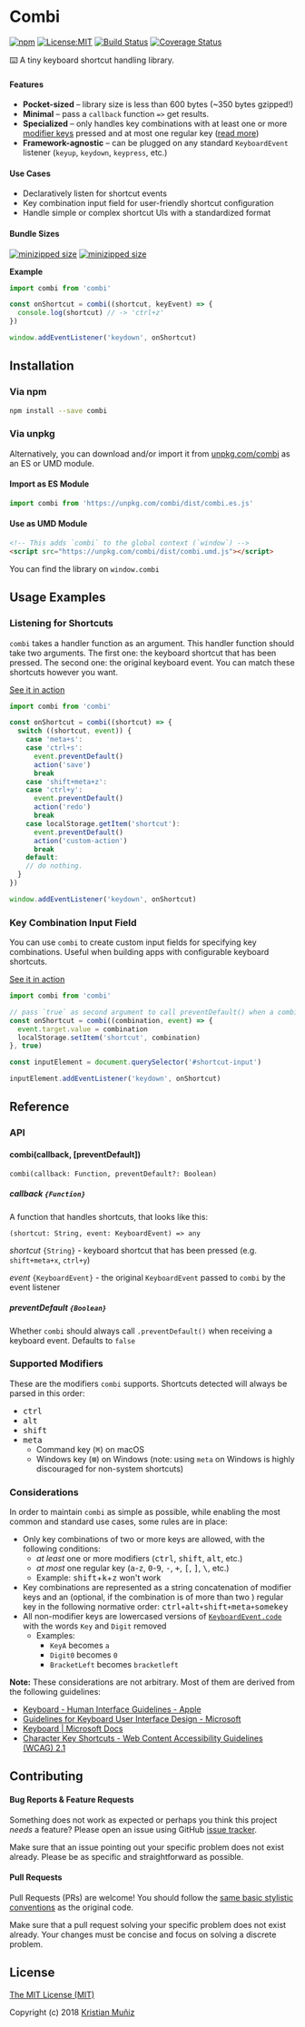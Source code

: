 # Combi
[![npm](https://img.shields.io/npm/v/combi.svg?style=flat-square)](https://npm.im/combi) [![License:MIT](https://img.shields.io/badge/license-MIT-blue.svg?style=flat-square)](http://opensource.org/licenses/MIT) [![Build Status](https://img.shields.io/travis/krismuniz/combi.svg?style=flat-square)](http://travis-ci.org/krismuniz/combi) [![Coverage Status](https://img.shields.io/coveralls/krismuniz/combi.svg?style=flat-square)](https://coveralls.io/github/krismuniz/combi?branch=master)

⌨️ A tiny keyboard shortcut handling library.

#### Features

- **Pocket-sized** – library size is less than 600 bytes (~350 bytes gzipped!)
- **Minimal** – pass a `callback` function `=>` get results.
- **Specialized** – only handles key combinations with at least one or more [modifier keys](#supported-modifiers) pressed and at most one regular key ([read more](#considerations))
- **Framework-agnostic** – can be plugged on any standard `KeyboardEvent` listener (`keyup`, `keydown`, `keypress`, etc.)

#### Use Cases

- Declaratively listen for shortcut events
- Key combination input field for user-friendly shortcut configuration
- Handle simple or complex shortcut UIs with a standardized format

#### Bundle Sizes

[![minizipped size](https://img.shields.io/bundlephobia/min/combi.svg?style=flat-square)](https://npm.im/combi)
[![minizipped size](https://img.shields.io/bundlephobia/minzip/combi.svg?style=flat-square)](https://npm.im/combi)

**Example**

```js
import combi from 'combi'

const onShortcut = combi((shortcut, keyEvent) => {
  console.log(shortcut) // -> 'ctrl+z'
})

window.addEventListener('keydown', onShortcut)
```

## Installation

### Via npm

```sh
npm install --save combi
```

### Via unpkg

Alternatively, you can download and/or import it from [unpkg.com/combi](https://unpkg.com/combi/) as an ES or UMD module.

#### Import as ES Module

```javascript
import combi from 'https://unpkg.com/combi/dist/combi.es.js'
```

#### Use as UMD Module

```html
<!-- This adds `combi` to the global context (`window`) -->
<script src="https://unpkg.com/combi/dist/combi.umd.js"></script>
```

You can find the library on `window.combi`

## Usage Examples

### Listening for Shortcuts

`combi` takes a handler function as an argument. This handler function should take two arguments. The first one: the keyboard shortcut that has been pressed. The second one: the original keyboard event. You can match these shortcuts however you want.

[See it in action](https://projects.krismuniz.com/combi/global-shortcuts/)

```js
import combi from 'combi'

const onShortcut = combi((shortcut) => {
  switch ((shortcut, event)) {
    case 'meta+s':
    case 'ctrl+s':
      event.preventDefault()
      action('save')
      break
    case 'shift+meta+z':
    case 'ctrl+y':
      event.preventDefault()
      action('redo')
      break
    case localStorage.getItem('shortcut'):
      event.preventDefault()
      action('custom-action')
      break
    default:
    // do nothing.
  }
})

window.addEventListener('keydown', onShortcut)
```

### Key Combination Input Field

You can use `combi` to create custom input fields for specifying key combinations. Useful when building apps with configurable keyboard shortcuts.

[See it in action](https://projects.krismuniz.com/combi/shortcut-input/)

```js
import combi from 'combi'

// pass `true` as second argument to call preventDefault() when a combination is used
const onShortcut = combi((combination, event) => {
  event.target.value = combination
  localStorage.setItem('shortcut', combination)
}, true)

const inputElement = document.querySelector('#shortcut-input')

inputElement.addEventListener('keydown', onShortcut)
```

## Reference

### API

#### combi(callback, [preventDefault])

```
combi(callback: Function, preventDefault?: Boolean)
```

##### callback `{Function}`

A function that handles shortcuts, that looks like this:

```
(shortcut: String, event: KeyboardEvent) => any
```

_shortcut_ `{String}` - keyboard shortcut that has been pressed (e.g. `shift+meta+x`, `ctrl+y`)

_event_ `{KeyboardEvent}` - the original `KeyboardEvent` passed to `combi` by the event listener

##### preventDefault `{Boolean}`

Whether `combi` should always call `.preventDefault()` when receiving a keyboard event. Defaults to `false`

### Supported Modifiers

These are the modifiers `combi` supports. Shortcuts detected will always be parsed in this order:

- <kbd>ctrl</kbd>
- <kbd>alt</kbd>
- <kbd>shift</kbd>
- <kbd>meta</kbd>
  - Command key (<kbd>⌘</kbd>) on macOS
  - Windows key (<kbd>⊞</kbd>) on Windows (note: using `meta` on Windows is highly discouraged for non-system shortcuts)

### Considerations

In order to maintain `combi` as simple as possible, while enabling the most common and standard use cases, some rules are in place:

- Only key combinations of two or more keys are allowed, with the following conditions:
  - _at least_ one or more modifiers (<kbd>ctrl</kbd>, <kbd>shift</kbd>, <kbd>alt</kbd>, etc.)
  - _at most_ one regular key (<kbd>a</kbd>-<kbd>z</kbd>, <kbd>0</kbd>-<kbd>9</kbd>, <kbd>-</kbd>, <kbd>+</kbd>, <kbd>[</kbd>, <kbd>]</kbd>, <kbd>\\</kbd>, etc.)
  - Example: <kbd>shift</kbd>+<kbd>k</kbd>+<kbd>z</kbd> won't work
- Key combinations are represented as a string concatenation of modifier keys and an (optional, if the combination is of more than two ) regular key in the following normative order: <kbd>ctrl</kbd>`+`<kbd>alt</kbd>`+`<kbd>shift</kbd>`+`<kbd>meta</kbd>`+`<kbd>somekey</kbd>
- All non-modifier keys are lowercased versions of [`KeyboardEvent.code`](https://developer.mozilla.org/en-US/docs/Web/API/KeyboardEvent/code) with the words `Key` and `Digit` removed
  - Examples:
    - `KeyA` becomes `a`
    - `Digit0` becomes `0`
    - `BracketLeft` becomes `bracketleft`

**Note:** These considerations are not arbitrary. Most of them are derived from the following guidelines:

- [Keyboard - Human Interface Guidelines - Apple](https://developer.apple.com/design/human-interface-guidelines/macos/user-interaction/keyboard/)
- [Guidelines for Keyboard User Interface Design - Microsoft](https://docs.microsoft.com/en-us/previous-versions/windows/desktop/dnacc/guidelines-for-keyboard-user-interface-design#atg_keyboardshortcuts_creating_shortcut_keys_and_access_keys)
- [Keyboard | Microsoft Docs](https://docs.microsoft.com/en-us/windows/desktop/uxguide/inter-keyboard)
- [Character Key Shortcuts - Web Content Accessibility Guidelines (WCAG) 2.1](https://www.w3.org/TR/WCAG21/#character-key-shortcuts)

## Contributing

#### Bug Reports & Feature Requests

Something does not work as expected or perhaps you think this project _needs_ a feature? Please open an issue using GitHub [issue tracker](https://github.com/krismuniz/combi/issues/new).

Make sure that an issue pointing out your specific problem does not exist already. Please be as specific and straightforward as possible.

#### Pull Requests

Pull Requests (PRs) are welcome! You should follow the [same basic stylistic conventions](http://standardjs.com/rules.html) as the original code.

Make sure that a pull request solving your specific problem does not exist already. Your changes must be concise and focus on solving a discrete problem.

## License

[The MIT License (MIT)](https://github.com/krismuniz/combi/blob/master/LICENSE.md)

Copyright (c) 2018 [Kristian Muñiz](https://www.krismuniz.com)
